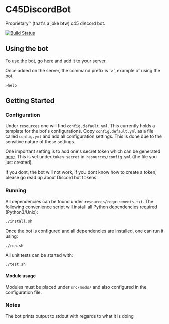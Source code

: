 # C45DiscordBot
Proprietary™ (that's a joke btw) c45 discord bot.

[![Build Status](https://travis-ci.com/Skippy404/C45DiscordBot.svg?branch=master)](https://travis-ci.com/Skippy404/C45DiscordBot)

## Using the bot
To use the bot, go [here](https://discordapp.com/oauth2/authorize?client_id=694185053156016178&scope=bot&permissions=8)
and add it to your server.

Once added on the server, the command prefix is '>', example of using the bot.
````
>help
````

## Getting Started

### Configuration

Under `resources` one will find `config.default.yml`. This currently holds a template for 
the bot's configurations. Copy `config.default.yml` as a file called `config.yml` and
add all configuration settings. This is done due to the sensitive nature of these settings.

One important setting is to add one's secret token which can be generated 
[here](https://discordapp.com/developers/applications). This is set under `token.secret` in
`resources/config.yml` (the file you just created).

If you dont, the bot will not work, if you dont know how to create a token,
please go read up about Discord bot tokens.

### Running

All dependencies can be found under `resources/requirements.txt`. The following convenience script
will install all Python dependencies required (Python3/Unix):
```bash
./install.sh
```

Once the bot is configured and all dependencies are installed, one can run it using:
```bash
./run.sh
```

All unit tests can be started with:
```bash
./test.sh
```

#### Module usage

Modules must be placed under `src/mods/` and also configured in the configuration file.

### Notes

The bot prints output to stdout with regards to what it is doing
